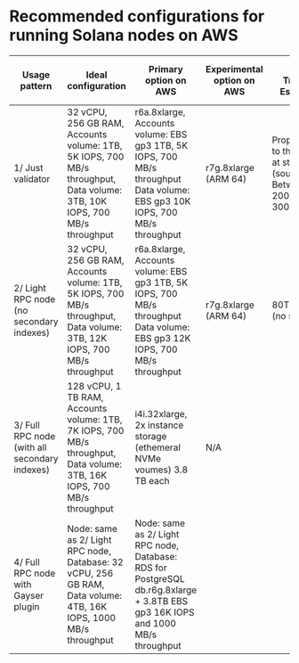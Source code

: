 # Recommended configurations for running Solana nodes on AWS

| Usage pattern  | Ideal configuration  | Primary option on AWS  | Experimental option on AWS  |  Data Transfer Estimates | Estimated cost (USD, us-east-1) | Comments |
|---|---|---|---|---|---|---|
| 1/ Just validator  | 32 vCPU, 256 GB RAM, Accounts volume: 1TB, 5K IOPS, 700 MB/s throughput, Data volume: 3TB, 10K IOPS, 700 MB/s throughput  | r6a.8xlarge, Accounts volume: EBS gp3 1TB, 5K IOPS, 700 MB/s throughput Data volume: EBS gp3 10K IOPS, 700 MB/s throughput | r7g.8xlarge (ARM 64)  | Proportional to the amount at stake (source?). Between 200TB to 300TB/month  |   |   |
| 2/ Light RPC node (no secondary indexes)  | 32 vCPU, 256 GB RAM, Accounts volume: 1TB, 5K IOPS, 700 MB/s throughput, Data volume: 3TB, 12K IOPS, 700 MB/s throughput   | r6a.8xlarge, Accounts volume: EBS gp3 1TB, 5K IOPS, 700 MB/s throughput Data volume: EBS gp3 12K IOPS, 700 MB/s throughput | r7g.8xlarge (ARM 64) | 80TB/month (no staking) |   |   |
| 3/ Full RPC node (with all secondary indexes) | 128 vCPU, 1 TB RAM, Accounts volume: 1TB, 7K IOPS, 700 MB/s throughput, Data volume: 3TB, 16K IOPS, 700 MB/s throughput   | i4i.32xlarge, 2x instance storage (ethemeral NVMe voumes) 3.8 TB each | N/A |   |   |   |
| 4/ Full RPC node with Gayser plugin | Node: same as 2/ Light RPC node, Database: 32 vCPU, 256 GB RAM, Data volume: 4TB, 16K IOPS, 1000 MB/s throughput   | Node: same as 2/ Light RPC node, Database: RDS for PostgreSQL db.r6g.8xlarge + 3.8TB EBS gp3 16K IOPS and 1000 MB/s throughput  |   |   |   |   |
